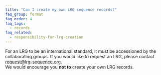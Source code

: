 ```yaml
---
title: "Can I create my own LRG sequence records?"
faq_group: format
faq_order: 4
faq_tags:
  - records
faq_related:
  - responsibility-for-lrg-creation
---
```


For an LRG to be an international standard, it must be accessioned by the collaborating groups. If you would like to request an LRG, please contact <a href="mailto:request@lrg-sequence.org">request@lrg-sequence.org</a>.  
We would encourage you **not to** create your own LRG records.
